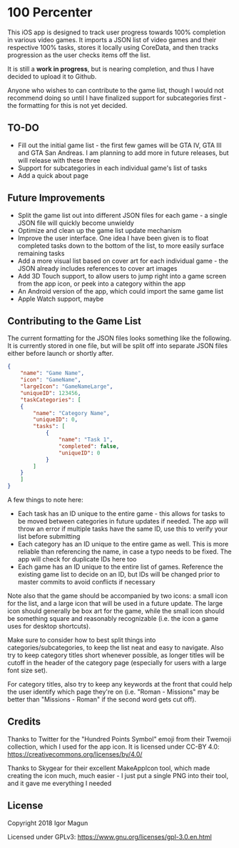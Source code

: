 100 Percenter
==========

This iOS app is designed to track user progress towards 100% completion in various video games. It imports a JSON list of video games and their respective 100% tasks, stores it locally using CoreData, and then tracks progression as the user checks items off the list.

It is still a **work in progress**, but is nearing completion, and thus I have decided to upload it to Github.

Anyone who wishes to can contribute to the game list, though I would not recommend doing so until I have finalized support for subcategories first - the formatting for this is not yet decided.

## TO-DO
* Fill out the initial game list - the first few games will be GTA IV, GTA III and GTA San Andreas. I am planning to add more in future releases, but will release with these three
* Support for subcategories in each individual game's list of tasks
* Add a quick about page

## Future Improvements
* Split the game list out into different JSON files for each game - a single JSON file will quickly become unwieldy
* Optimize and clean up the game list update mechanism
* Improve the user interface. One idea I have been given is to float completed tasks down to the bottom of the list, to more easily surface remaining tasks
* Add a more visual list based on cover art for each individual game - the JSON already includes references to cover art images
* Add 3D Touch support, to allow users to jump right into a game screen from the app icon, or peek into a category within the app
* An Android version of the app, which could import the same game list
* Apple Watch support, maybe

## Contributing to the Game List
The current formatting for the JSON files looks something like the following. It is currently stored in one file, but will be split off into separate JSON files either before launch or shortly after.

```json
{
    "name": "Game Name",
    "icon": "GameName",
    "largeIcon": "GameNameLarge",
    "uniqueID": 123456,
    "taskCategories": [
    {
        "name": "Category Name",
        "uniqueID": 0,
        "tasks": [
            {
                "name": "Task 1",
                "completed": false,
                "uniqueID": 0
            }
        ]
    }
    ]
}
```

A few things to note here:
* Each task has an ID unique to the entire game - this allows for tasks to be moved between categories in future updates if needed. The app will throw an error if multiple tasks have the same ID, use this to verify your list before submitting
* Each category has an ID unique to the entire game as well. This is more reliable than referencing the name, in case a typo needs to be fixed. The app will check for duplicate IDs here too
* Each game has an ID unique to the entire list of games. Reference the existing game list to decide on an ID, but IDs will be changed prior to master commits to avoid conflicts if necessary

Note also that the game should be accompanied by two icons: a small icon for the list, and a large icon that will be used in a future update. The large icon should generally be box art for the game, while the small icon should be something square and reasonably recognizable (i.e. the icon a game uses for desktop shortcuts).

Make sure to consider how to best split things into categories/subcategories, to keep the list neat and easy to navigate. Also try to keep category titles short whenever possible, as longer titles will be cutoff in the header of the category page (especially for users with a large font size set).

For category titles, also try to keep any keywords at the front that could help the user identify which page they're on (i.e. "Roman - Missions" may be better than "Missions - Roman" if the second word gets cut off).

## Credits
Thanks to Twitter for the "Hundred Points Symbol" emoji from their Twemoji collection, which I used for the app icon. It is licensed under CC-BY 4.0: https://creativecommons.org/licenses/by/4.0/

Thanks to Skygear for their excellent MakeAppIcon tool, which made creating the icon much, much easier - I just put a single PNG into their tool, and it gave me everything I needed

## License
Copyright 2018 Igor Magun

Licensed under GPLv3: https://www.gnu.org/licenses/gpl-3.0.en.html
